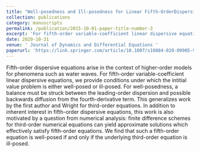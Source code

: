 ```yaml
---
title: "Well-posedness and Ill-posedness for Linear Fifth-OrderDispersive Equations in the Presence of Backwards Diffusion"
collection: publications
category: manuscripts
permalink: /publication/2015-10-01-paper-title-number-3
excerpt: 'For fifth-order variable-coefficient linear dispersive equations, we provide conditions under which the intitial value problem is either well-posed or ill-posed.'
date: 2020-10-31
venue: ' Journal of Dynamics and Differential Equations '
paperurl: 'https://link.springer.com/article/10.1007/s10884-020-09905-9'
---
```


Fifth-order dispersive equations arise in the context of higher-order models for phenomena such as water waves. For fifth-order variable-coefficient linear dispersive equations, we provide conditions under which the intitial value problem is either well-posed or ill-posed. For well-posedness, a balance must be struck between the leading-order dispersion and possible backwards diffusion from the fourth-derivative term. This generalizes work by the first author and Wright for third-order equations. In addition to inherent interest in fifth-order dispersive equations, this work is also motivated by a question from numerical analysis: finite difference schemes for third-order numerical equations can yield approximate solutions which effectively satisfy fifth-order equations. We find that such a fifth-order equation is well-posed if and only if the underlying third-order equation is ill-posed.
